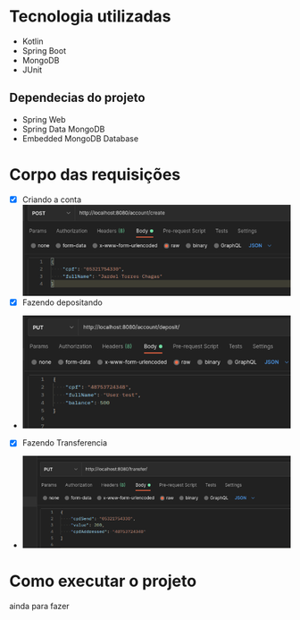 # Tecnologia utilizadas
- Kotlin
- Spring Boot 
- MongoDB
- JUnit

## Dependecias do projeto
- Spring Web
- Spring Data MongoDB
- Embedded MongoDB Database

# Corpo das requisições 
- [x] Criando a conta<br>
 ![](src/main/resources/static/images/POST.png)
- [x] Fazendo depositando 
- ![](src/main/resources/static/images/deposit.png)
- [x] Fazendo Transferencia
- ![](src/main/resources/static/images/transfer.png)

# Como executar o projeto
ainda para fazer
